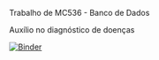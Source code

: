 Trabalho de MC536 - Banco de Dados

Auxílio no diagnóstico de doenças

[![Binder](https://mybinder.org/badge.svg)](https://mybinder.org/v2/gh/jpsoubihe/desease-diagnose/master)

